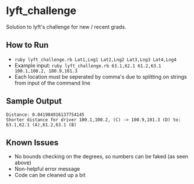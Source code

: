 # lyft_challenge
Solution to lyft's challenge for new / recent grads.

## How to Run
- `ruby lyft_challenge.rb Lat1,Lng1 Lat2,Lng2 Lat3,Lng3 Lat4,Lng4`
- Example input: `ruby lyft_challenge.rb 63.1,62.1 61.2,63.1 100.1,100.2, 100.9,101.3`
- Each location must be seperated by comma's due to splitting on strings from input of the command line

## Sample Output
```
Distance: 0.041984916137754145
Shorter distance for driver 100.1,100.2, (C) -> 100.9,101.3 (D) to: 63.1,62.1 (A),61.2,63.1 (B)
```

## Known Issues
- No bounds checking on the degrees, so numbers can be faked (as seen above)
- Non-helpful error message
- Code can be cleaned up a bit
